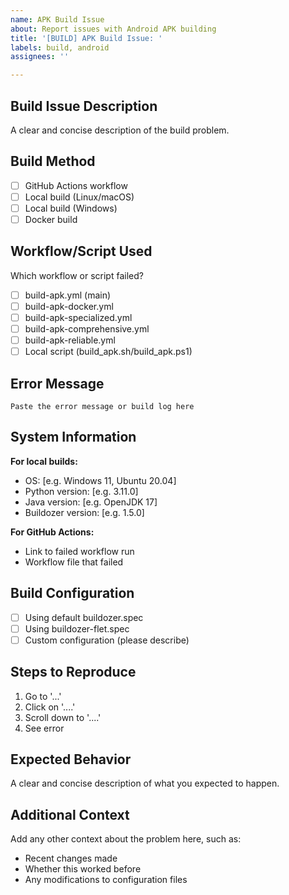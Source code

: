 ```yaml
---
name: APK Build Issue
about: Report issues with Android APK building
title: '[BUILD] APK Build Issue: '
labels: build, android
assignees: ''

---
```


## Build Issue Description
A clear and concise description of the build problem.

## Build Method
- [ ] GitHub Actions workflow
- [ ] Local build (Linux/macOS)
- [ ] Local build (Windows)
- [ ] Docker build

## Workflow/Script Used
Which workflow or script failed?
- [ ] build-apk.yml (main)
- [ ] build-apk-docker.yml
- [ ] build-apk-specialized.yml  
- [ ] build-apk-comprehensive.yml
- [ ] build-apk-reliable.yml
- [ ] Local script (build_apk.sh/build_apk.ps1)

## Error Message
```
Paste the error message or build log here
```

## System Information
**For local builds:**
- OS: [e.g. Windows 11, Ubuntu 20.04]
- Python version: [e.g. 3.11.0]
- Java version: [e.g. OpenJDK 17]
- Buildozer version: [e.g. 1.5.0]

**For GitHub Actions:**
- Link to failed workflow run
- Workflow file that failed

## Build Configuration
- [ ] Using default buildozer.spec
- [ ] Using buildozer-flet.spec
- [ ] Custom configuration (please describe)

## Steps to Reproduce
1. Go to '...'
2. Click on '....'
3. Scroll down to '....'
4. See error

## Expected Behavior
A clear and concise description of what you expected to happen.

## Additional Context
Add any other context about the problem here, such as:
- Recent changes made
- Whether this worked before
- Any modifications to configuration files

